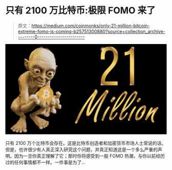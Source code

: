 # 只有 2100 万比特币:极限 FOMO 来了

> 原文：<https://medium.com/coinmonks/only-21-million-bitcoin-extreme-fomo-is-coming-b25751300880?source=collection_archive---------0----------------------->

![](img/7afc4ad33574e74affd882373bc360b0.png)

只有 2100 万个比特币会存在。这是比特币创造者和加密货币市场人士常说的话。但是，也许很少有人真正深入研究这个问题，并真正知道这是一个多么严重的声明。因为一旦你真正理解了它；那时你将感受到一股 FOMO 热潮，与你以前经历过的任何事情都不一样。一件事是为了…